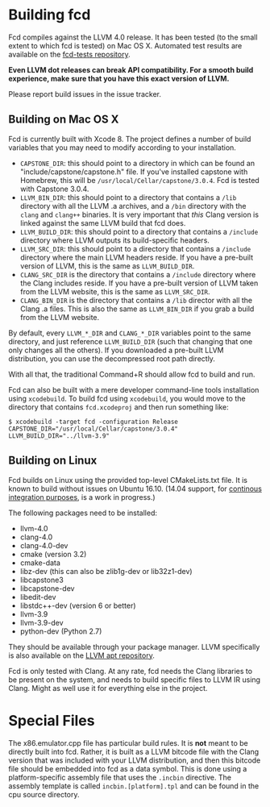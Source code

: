 # Building fcd

Fcd compiles against the LLVM 4.0 release. It has been tested (to the small extent to which fcd is tested) on Mac OS X. Automated test results are available on the [fcd-tests repository][2].

**Even LLVM dot releases can break API compatibility. For a smooth build experience, make sure that you have this exact version of LLVM.**

Please report build issues in the issue tracker.

## Building on Mac OS X

Fcd is currently built with Xcode 8. The project defines a number of build variables that you may need to modify according to your installation.

* `CAPSTONE_DIR`: this should point to a directory in which can be found an "include/capstone/capstone.h" file. If you've installed capstone with Homebrew, this will be `/usr/local/Cellar/capstone/3.0.4`. Fcd is tested with Capstone 3.0.4.
* `LLVM_BIN_DIR`: this should point to a directory that contains a `/lib` directory with all the LLVM .a archives, and a `/bin` directory with the `clang` and `clang++` binaries. It is very important that *this* Clang version is linked against the same LLVM build that fcd does.
* `LLVM_BUILD_DIR`: this should point to a directory that contains a `/include` directory where LLVM outputs its build-specific headers.
* `LLVM_SRC_DIR`: this should point to a directory that contains a `/include` directory where the main LLVM headers reside. If you have a pre-built version of LLVM, this is the same as `LLVM_BUILD_DIR`.
* `CLANG_SRC_DIR` is the directory that contains a `/include` directory where the Clang includes reside. If you have a pre-built version of LLVM taken from the LLVM website, this is the same as `LLVM_SRC_DIR`.
* `CLANG_BIN_DIR` is the directory that contains a `/lib` director with all the Clang .a files. This is also the same as `LLVM_BIN_DIR` if you grab a build from the LLVM website.

By default, every `LLVM_*_DIR` and `CLANG_*_DIR` variables point to the same directory, and just reference `LLVM_BUILD_DIR` (such that changing that one only changes all the others). If you downloaded a pre-built LLVM distribution, you can use the decompressed root path directly.

With all that, the traditional Command+R should allow fcd to build and run.

Fcd can also be built with a mere developer command-line tools installation using `xcodebuild`. To build fcd using `xcodebuild`, you would move to the directory that contains `fcd.xcodeproj` and then run something like:

    $ xcodebuild -target fcd -configuration Release CAPSTONE_DIR="/usr/local/Cellar/capstone/3.0.4" LLVM_BUILD_DIR="../llvm-3.9"

## Building on Linux

Fcd builds on Linux using the provided top-level CMakeLists.txt file. It is known to build without issues on Ubuntu 16.10. (14.04 support, for [continous integration purposes][3], is a work in progress.)

The following packages need to be installed:

* llvm-4.0
* clang-4.0
* clang-4.0-dev
* cmake (version 3.2)
* cmake-data
* libz-dev (this can also be zlib1g-dev or lib32z1-dev)
* libcapstone3
* libcapstone-dev
* libedit-dev
* libstdc++-dev (version 6 or better)
* llvm-3.9
* llvm-3.9-dev
* python-dev (Python 2.7)

They should be available through your package manager. LLVM specifically is also available on the [LLVM apt repository][4].

Fcd is only tested with Clang. At any rate, fcd needs the Clang libraries to be present on the system, and needs to build specific files to LLVM IR using Clang. Might as well use it for everything else in the project.

# Special Files

The x86.emulator.cpp file has particular build rules. It is **not** meant to be directly built into fcd. Rather, it is built as a LLVM bitcode file with the Clang version that was included with your LLVM distribution, and then this bitcode file should be embedded into fcd as a data symbol. This is done using a platform-specific assembly file that uses the `.incbin` directive. The assembly template is called `incbin.[platform].tpl` and can be found in the cpu source directory.

  [1]: https://github.com/zneak/fcd/releases
  [2]: https://github.com/zneak/fcd-tests
  [3]: https://github.com/travis-ci/travis-ci/issues/5821
  [4]: http://apt.llvm.org/

